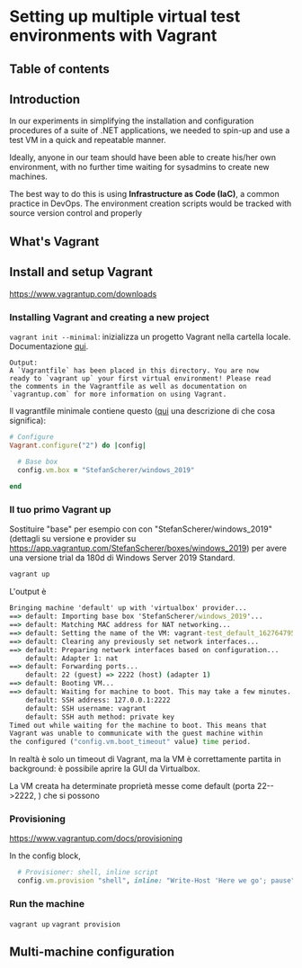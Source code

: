 # Setting up multiple virtual test environments with Vagrant
## Table of contents

## Introduction

In our experiments in simplifying the installation and configuration procedures of a suite of .NET applications, we needed to spin-up and use a test VM in a quick and repeatable manner.

Ideally, anyone in our team should have been able to create his/her own environment, with no further time waiting for sysadmins to create new machines.

The best way to do this is using **Infrastructure as Code (IaC)**, a common practice in DevOps. The environment creation scripts would be tracked with source version control and properly 

## What's Vagrant

## Install and setup Vagrant
https://www.vagrantup.com/downloads
### Installing Vagrant and creating a new project
`vagrant init --minimal`: inizializza un progetto Vagrant nella cartella locale. Documentazione [qui](https://www.vagrantup.com/docs/cli/init).

    Output:
    A `Vagrantfile` has been placed in this directory. You are now
    ready to `vagrant up` your first virtual environment! Please read
    the comments in the Vagrantfile as well as documentation on
    `vagrantup.com` for more information on using Vagrant.

Il vagrantfile minimale contiene questo ([qui](https://www.vagrantup.com/docs/vagrantfile/version) una descrizione di che cosa significa):

```ruby
# Configure
Vagrant.configure("2") do |config|

  # Base box
  config.vm.box = "StefanScherer/windows_2019"
  
end
```
### Il tuo primo Vagrant up
Sostituire "base" per esempio con con "StefanScherer/windows_2019" (dettagli su versione e provider su https://app.vagrantup.com/StefanScherer/boxes/windows_2019) per avere una versione trial da 180d di Windows Server 2019 Standard.

```powershell
vagrant up
```

L'output è 
```cmd
Bringing machine 'default' up with 'virtualbox' provider...
==> default: Importing base box 'StefanScherer/windows_2019'...
==> default: Matching MAC address for NAT networking...
==> default: Setting the name of the VM: vagrant-test_default_1627647952586_17118
==> default: Clearing any previously set network interfaces...
==> default: Preparing network interfaces based on configuration...
    default: Adapter 1: nat
==> default: Forwarding ports...
    default: 22 (guest) => 2222 (host) (adapter 1)
==> default: Booting VM...
==> default: Waiting for machine to boot. This may take a few minutes...
    default: SSH address: 127.0.0.1:2222
    default: SSH username: vagrant
    default: SSH auth method: private key
Timed out while waiting for the machine to boot. This means that
Vagrant was unable to communicate with the guest machine within
the configured ("config.vm.boot_timeout" value) time period.
```

In realtà è solo un timeout di Vagrant, ma la VM è correttamente partita in background: è possibile aprire la GUI da Virtualbox.

La VM creata ha determinate proprietà messe come default (porta 22-->2222, ) che si possono 

### Provisioning

https://www.vagrantup.com/docs/provisioning

In the config block,
```ruby
  # Provisioner: shell, inline script
  config.vm.provision "shell", inline: "Write-Host 'Here we go'; pause"
```



### Run the machine
`vagrant up`
`vagrant provision`
## Multi-machine configuration

